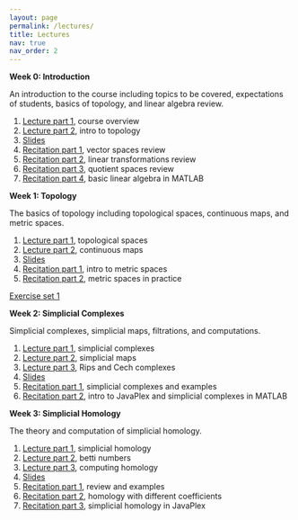 ```yaml
---
layout: page
permalink: /lectures/
title: Lectures
nav: true
nav_order: 2
---
```

**Week 0: Introduction**

An introduction to the course including topics to be covered, expectations of students, basics of topology, and linear algebra review.

1. [Lecture part 1](https://youtu.be/ErUih7uJaZg), course overview
2. [Lecture part 2](https://youtu.be/rga-Y9IRy1s), intro to topology
3. [Slides](https://github.com/TDA-and-Neuro/tda-and-neuro.github.io/blob/master/lec0.pdf)
4. [Recitation part 1](https://youtu.be/bbSK2z1spfA), vector spaces review
5. [Recitation part 2](https://youtu.be/V4UpCdK5iQc), linear transformations review
6. [Recitation part 3](https://youtu.be/oY-G0fyNm1Y), quotient spaces review
7. [Recitation part 4](https://youtu.be/7xlQy-f7tG4), basic linear algebra in MATLAB

**Week 1: Topology**

The basics of topology including topological spaces, continuous maps, and metric spaces.

1. [Lecture part 1](https://youtu.be/yaxsRzRs87c), topological spaces
2. [Lecture part 2](https://youtu.be/K_3ZN9V5CI8), continuous maps
3. [Slides](https://github.com/TDA-and-Neuro/tda-and-neuro.github.io/blob/master/lec1.pdf)
4. [Recitation part 1](https://youtu.be/IjAIQo_rc5E), intro to metric spaces
5. [Recitation part 2](https://youtu.be/LndONFc99pQ), metric spaces in practice

[Exercise set 1](https://github.com/TDA-and-Neuro/tda-and-neuro.github.io/blob/master/exercises/TDA%2BNeuro%20Exercise%20Set%201.pdf)


**Week 2: Simplicial Complexes**

Simplicial complexes, simplicial maps, filtrations, and computations.

1. [Lecture part 1](https://youtu.be/jR5OR05xYDY), simplicial complexes
2. [Lecture part 2](https://youtu.be/3YdbBVeBN3c), simplicial maps
3. [Lecture part 3](https://youtu.be/_-lE35xgV4o), Rips and Cech complexes
4. [Slides](https://github.com/TDA-and-Neuro/tda-and-neuro.github.io/blob/master/lec2.pdf)
5. [Recitation part 1](https://youtu.be/Wz0wYwR67OA), simplicial complexes and examples
6. [Recitation part 2](https://youtu.be/mNOuL3DAb5U), intro to JavaPlex and simplicial complexes in MATLAB

**Week 3: Simplicial Homology**

The theory and computation of simplicial homology.

1. [Lecture part 1](https://youtu.be/jYckBwhAYFs), simplicial homology
2. [Lecture part 2](https://youtu.be/XJvkc3FAUNw), betti numbers
3. [Lecture part 3](https://youtu.be/8qQwDGHfbIE), computing homology
4. [Slides](https://github.com/TDA-and-Neuro/tda-and-neuro.github.io/blob/master/lec3.pdf)
1. [Recitation part 1](https://youtu.be/6_rQQY62Cxo), review and examples
2. [Recitation part 2](https://youtu.be/7P8Tg1T28EA), homology with different coefficients
3. [Recitation part 3](https://youtu.be/CkiolQfFBf4), simplicial homology in JavaPlex

<!--**Week 4: Persistent Homology**

1. [Lecture part 1](https://youtu.be/7uPD5QtbSYI), persistent homology
2. [Lecture part 2](https://youtu.be/mbBsLek0b2o), the persistence algorithm
3. [Recitation part 1](https://youtu.be/__GA7GQdK0A)
4. [Recitation part 2](https://youtu.be/6JkzmMipnqc)

**Week 5: Speeding Up Persistent Homology**

1. [Lecture part 1](https://youtu.be/piriuaiBE1M), speeding up persistent homology
2. [Lecture part 2](https://youtu.be/6kQSG_qchIU), subsampling
3. [Recitation part 1](https://youtu.be/3iNh-skAHgg)
4. [Recitation part 2](https://youtu.be/eAPS4EVgCTM)

**Week 6: Theoretical Foundations of Persistent Homology**

1. [Recitation part 1](https://youtu.be/Q-5ruUQ8cQI)
2. [Recitation part 2](https://youtu.be/dlMj9k9QWsk)

**Week 7: Extensions of Persistent Homology**

1. [Recitation part 1](https://youtu.be/5mPJqLDhHBo)
2. [Recitation part 2](https://youtu.be/7qi_TMDYk8M)
3. [Recitation part 3](https://youtu.be/I1DBGED1fvE) -->
